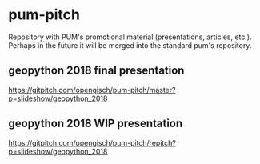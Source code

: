 # pum-pitch
Repository with PUM's promotional material (presentations, articles, etc.). Perhaps in the future it will be merged into the standard pum's repository.

## geopython 2018 final presentation
https://gitpitch.com/opengisch/pum-pitch/master?p=slideshow/geopython_2018

## geopython 2018 WIP presentation
https://gitpitch.com/opengisch/pum-pitch/repitch?p=slideshow/geopython_2018
